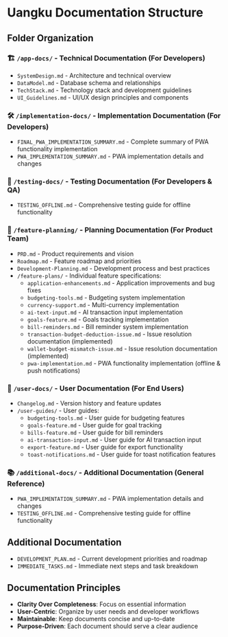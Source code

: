 # Uangku Documentation Structure

## Folder Organization

### 🏗️ `/app-docs/` - Technical Documentation (For Developers)
- `SystemDesign.md` - Architecture and technical overview
- `DataModel.md` - Database schema and relationships
- `TechStack.md` - Technology stack and development guidelines
- `UI_Guidelines.md` - UI/UX design principles and components

### 🛠️ `/implementation-docs/` - Implementation Documentation (For Developers)
- `FINAL_PWA_IMPLEMENTATION_SUMMARY.md` - Complete summary of PWA functionality implementation
- `PWA_IMPLEMENTATION_SUMMARY.md` - PWA implementation details and changes

### 🧪 `/testing-docs/` - Testing Documentation (For Developers & QA)
- `TESTING_OFFLINE.md` - Comprehensive testing guide for offline functionality

### 🎯 `/feature-planning/` - Planning Documentation (For Product Team)
- `PRD.md` - Product requirements and vision
- `Roadmap.md` - Feature roadmap and priorities
- `Development-Planning.md` - Development process and best practices
- `/feature-plans/` - Individual feature specifications:
  - `application-enhancements.md` - Application improvements and bug fixes
  - `budgeting-tools.md` - Budgeting system implementation
  - `currency-support.md` - Multi-currency implementation
  - `ai-text-input.md` - AI transaction input implementation
  - `goals-feature.md` - Goals tracking implementation
  - `bill-reminders.md` - Bill reminder system implementation
  - `transaction-budget-deduction-issue.md` - Issue resolution documentation (implemented)
  - `wallet-budget-mismatch-issue.md` - Issue resolution documentation (implemented)
  - `pwa-implementation.md` - PWA functionality implementation (offline & push notifications)

### 👥 `/user-docs/` - User Documentation (For End Users)
- `Changelog.md` - Version history and feature updates
- `/user-guides/` - User guides:
  - `budgeting-tools.md` - User guide for budgeting features
  - `goals-feature.md` - User guide for goal tracking
  - `bills-feature.md` - User guide for bill reminders
  - `ai-transaction-input.md` - User guide for AI transaction input
  - `export-feature.md` - User guide for export functionality
  - `toast-notifications.md` - User guide for toast notification features

### 📚 `/additional-docs/` - Additional Documentation (General Reference)
- `PWA_IMPLEMENTATION_SUMMARY.md` - PWA implementation details and changes
- `TESTING_OFFLINE.md` - Comprehensive testing guide for offline functionality

## Additional Documentation
- `DEVELOPMENT_PLAN.md` - Current development priorities and roadmap
- `IMMEDIATE_TASKS.md` - Immediate next steps and task breakdown

## Documentation Principles
- **Clarity Over Completeness**: Focus on essential information
- **User-Centric**: Organize by user needs and developer workflows
- **Maintainable**: Keep documents concise and up-to-date
- **Purpose-Driven**: Each document should serve a clear audience